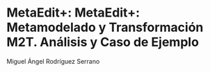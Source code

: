 MetaEdit+: MetaEdit+: Metamodelado y Transformación M2T. Análisis y Caso de Ejemplo
=======

Miguel Ángel Rodríguez Serrano



